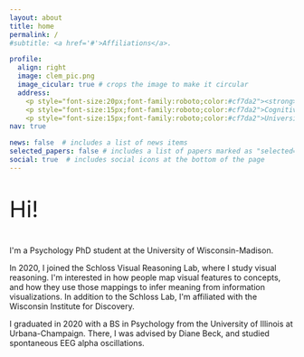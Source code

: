 ```yaml
---
layout: about
title: home
permalink: /
#subtitle: <a href='#'>Affiliations</a>. 

profile:
  align: right
  image: clem_pic.png
  image_cicular: true # crops the image to make it circular
  address: 
    <p style="font-size:20px;font-family:roboto;color:#cf7da2"><strong>Clementine Zimnicki</strong></p>
    <p style="font-size:15px;font-family:roboto;color:#cf7da2">Cognitive Scientist</p>
    <p style="font-size:15px;font-family:roboto;color:#cf7da2">University of Wisconsin-Madison</p>
nav: true

news: false  # includes a list of news items
selected_papers: false # includes a list of papers marked as "selected={true}"
social: true  # includes social icons at the bottom of the page
---
```


<p style="font-size:40px;"> Hi! </p>

I'm a Psychology PhD student at the University of Wisconsin-Madison. 

In 2020, I joined the Schloss Visual Reasoning Lab, where I study visual reasoning. I'm interested in how people map visual features to concepts, and how they use those mappings to infer meaning from information visualizations. In addition to the Schloss Lab, I'm affiliated with the Wisconsin Institute for Discovery.

I graduated in 2020 with a BS in Psychology from the University of Illinois at Urbana-Champaign. There, I was
advised by Diane Beck, and studied spontaneous EEG alpha oscillations.
